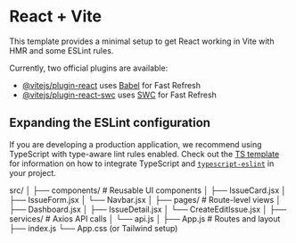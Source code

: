 # React + Vite

This template provides a minimal setup to get React working in Vite with HMR and some ESLint rules.

Currently, two official plugins are available:

- [@vitejs/plugin-react](https://github.com/vitejs/vite-plugin-react/blob/main/packages/plugin-react) uses [Babel](https://babeljs.io/) for Fast Refresh
- [@vitejs/plugin-react-swc](https://github.com/vitejs/vite-plugin-react/blob/main/packages/plugin-react-swc) uses [SWC](https://swc.rs/) for Fast Refresh

## Expanding the ESLint configuration

If you are developing a production application, we recommend using TypeScript with type-aware lint rules enabled. Check out the [TS template](https://github.com/vitejs/vite/tree/main/packages/create-vite/template-react-ts) for information on how to integrate TypeScript and [`typescript-eslint`](https://typescript-eslint.io) in your project.





src/
│
├── components/         # Reusable UI components
│   ├── IssueCard.jsx
│   ├── IssueForm.jsx
│   └── Navbar.jsx
│
├── pages/              # Route-level views
│   ├── Dashboard.jsx
│   ├── IssueDetail.jsx
│   └── CreateEditIssue.jsx
│
├── services/           # Axios API calls
│   └── api.js
│
├── App.js              # Routes and layout
├── index.js
└── App.css (or Tailwind setup)
